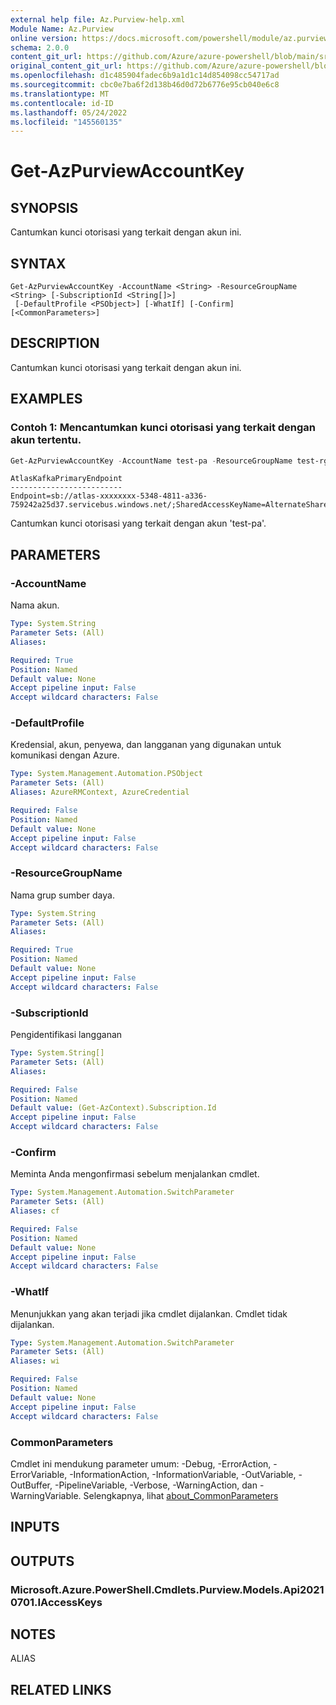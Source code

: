 ```yaml
---
external help file: Az.Purview-help.xml
Module Name: Az.Purview
online version: https://docs.microsoft.com/powershell/module/az.purview/get-azpurviewaccountkey
schema: 2.0.0
content_git_url: https://github.com/Azure/azure-powershell/blob/main/src/Purview/Purview/help/Get-AzPurviewAccountKey.md
original_content_git_url: https://github.com/Azure/azure-powershell/blob/main/src/Purview/Purview/help/Get-AzPurviewAccountKey.md
ms.openlocfilehash: d1c485904fadec6b9a1d1c14d854098cc54717ad
ms.sourcegitcommit: cbc0e7ba6f2d138b46d0d72b6776e95cb040e6c8
ms.translationtype: MT
ms.contentlocale: id-ID
ms.lasthandoff: 05/24/2022
ms.locfileid: "145560135"
---
```

# Get-AzPurviewAccountKey

## SYNOPSIS
Cantumkan kunci otorisasi yang terkait dengan akun ini.

## SYNTAX

```
Get-AzPurviewAccountKey -AccountName <String> -ResourceGroupName <String> [-SubscriptionId <String[]>]
 [-DefaultProfile <PSObject>] [-WhatIf] [-Confirm] [<CommonParameters>]
```

## DESCRIPTION
Cantumkan kunci otorisasi yang terkait dengan akun ini.

## EXAMPLES

### Contoh 1: Mencantumkan kunci otorisasi yang terkait dengan akun tertentu.
```powershell
Get-AzPurviewAccountKey -AccountName test-pa -ResourceGroupName test-rg
```

```output
AtlasKafkaPrimaryEndpoint
-------------------------
Endpoint=sb://atlas-xxxxxxxx-5348-4811-a336-759242a25d37.servicebus.windows.net/;SharedAccessKeyName=AlternateSharedAccessKey;SharedAcces…
```

Cantumkan kunci otorisasi yang terkait dengan akun 'test-pa'.

## PARAMETERS

### -AccountName
Nama akun.

```yaml
Type: System.String
Parameter Sets: (All)
Aliases:

Required: True
Position: Named
Default value: None
Accept pipeline input: False
Accept wildcard characters: False
```

### -DefaultProfile
Kredensial, akun, penyewa, dan langganan yang digunakan untuk komunikasi dengan Azure.

```yaml
Type: System.Management.Automation.PSObject
Parameter Sets: (All)
Aliases: AzureRMContext, AzureCredential

Required: False
Position: Named
Default value: None
Accept pipeline input: False
Accept wildcard characters: False
```

### -ResourceGroupName
Nama grup sumber daya.

```yaml
Type: System.String
Parameter Sets: (All)
Aliases:

Required: True
Position: Named
Default value: None
Accept pipeline input: False
Accept wildcard characters: False
```

### -SubscriptionId
Pengidentifikasi langganan

```yaml
Type: System.String[]
Parameter Sets: (All)
Aliases:

Required: False
Position: Named
Default value: (Get-AzContext).Subscription.Id
Accept pipeline input: False
Accept wildcard characters: False
```

### -Confirm
Meminta Anda mengonfirmasi sebelum menjalankan cmdlet.

```yaml
Type: System.Management.Automation.SwitchParameter
Parameter Sets: (All)
Aliases: cf

Required: False
Position: Named
Default value: None
Accept pipeline input: False
Accept wildcard characters: False
```

### -WhatIf
Menunjukkan yang akan terjadi jika cmdlet dijalankan.
Cmdlet tidak dijalankan.

```yaml
Type: System.Management.Automation.SwitchParameter
Parameter Sets: (All)
Aliases: wi

Required: False
Position: Named
Default value: None
Accept pipeline input: False
Accept wildcard characters: False
```

### CommonParameters
Cmdlet ini mendukung parameter umum: -Debug, -ErrorAction, -ErrorVariable, -InformationAction, -InformationVariable, -OutVariable, -OutBuffer, -PipelineVariable, -Verbose, -WarningAction, dan -WarningVariable. Selengkapnya, lihat [about_CommonParameters](http://go.microsoft.com/fwlink/?LinkID=113216)

## INPUTS

## OUTPUTS

### Microsoft.Azure.PowerShell.Cmdlets.Purview.Models.Api20210701.IAccessKeys

## NOTES

ALIAS

## RELATED LINKS
